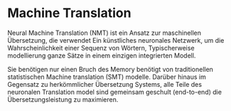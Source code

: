 # Machine Translation

Neural Machine Translation (NMT) ist ein Ansatz zur maschinellen Übersetzung, die verwendet Ein künstliches neuronales Netzwerk, um die Wahrscheinlichkeit einer Sequenz von Wörtern, Typischerweise modellierung ganze Sätze in einem einzigen integrierten Modell.

Sie benötigen nur einen Bruch des Memory benötigt von traditionellen statistischen Machine translation (SMT) modelle. Darüber hinaus im Gegensatz zu herkömmlicher Übersetzung Systems, alle Teile des neuronalen Translation model sind gemeinsam geschult (end-to-end) die Übersetzungsleistung zu maximieren.
